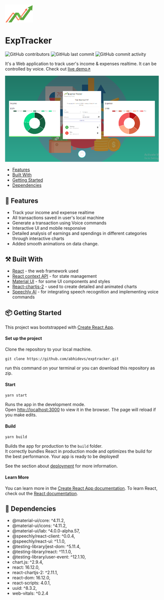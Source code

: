 <p><img src="https://github.com/abhidevs/exptracker/blob/main/src/assets/logo.png" alt="logo" width="18%" /></p>
<p>
    <h1>ExpTracker</h1>
</p>

![GitHub contributors](https://img.shields.io/github/contributors/abhidevs/exptracker?color=%23&logo=github)
![GitHub last commit](https://img.shields.io/github/last-commit/abhidevs/exptracker?color=blue)
![GitHub commit activity](https://img.shields.io/github/commit-activity/w/abhidevs/exptracker?color=%23&logo=github)

<p>It's a Web application to track user's income & expenses realtime. It can be controlled by voice. Check out <a href="https://vexptracker.netlify.app/">live demo↗</a></p>

![Color Calendar](https://github.com/abhidevs/exptracker/blob/main/screenshots/screenshot.PNG)

* [Features](#features)
* [Built With](#built-with)
* [Getting Started](#getting-started)
* [Dependencies](#dependencies)

<a id="features"></a>
## 🚀 Features
- Track your income and expense realtime
- All transactions saved in user's local machine
- Generate a transaction using Voice commands
- Interactive UI and mobile responsive
- Detailed analysis of earnings and spendings in different categories through interactive charts
- Added smooth animations on data change.

<a id="built-with"></a>
## ⚒ Built With
- [React](https://reactjs.org/) - the web framework used
- [React context API](https://reactjs.org/docs/context.html) - for state management
- [Material UI](https://material-ui.com/) - for some UI components and styles
- [React-chartjs-2](https://www.npmjs.com/package/react-chartjs-2) - used to create detailed and animated charts
- [Speechly AI](https://www.speechly.com/) - for integrating speech recognition and implementing voice commands

<a id="getting-started"></a>
## 📦 Getting Started
This project was bootstrapped with [Create React App](https://github.com/facebook/create-react-app).

#### Set up the project
Clone the repository to your local machine.
```
git clone https://github.com/abhidevs/exptracker.git
```
run this command on your terminal or you can download this repository as zip.

#### Start
```
yarn start
```
Runs the app in the development mode.\
Open [http://localhost:3000](http://localhost:3000) to view it in the browser. The page will reload if you make edits.

#### Build
```
yarn build
```
Builds the app for production to the `build` folder.\
It correctly bundles React in production mode and optimizes the build for the best performance. Your app is ready to be deployed!

See the section about [deployment](https://facebook.github.io/create-react-app/docs/deployment) for more information.

#### Learn More
You can learn more in the [Create React App documentation](https://facebook.github.io/create-react-app/docs/getting-started).
To learn React, check out the [React documentation](https://reactjs.org/).

<a id="dependencies"></a>
## 🔨 Dependencies
- @material-ui/core: ^4.11.2,
- @material-ui/icons: ^4.11.2,
- @material-ui/lab: ^4.0.0-alpha.57,
- @speechly/react-client: ^0.0.4,
- @speechly/react-ui: ^1.1.0,
- @testing-library/jest-dom: ^5.11.4,
- @testing-library/react: ^11.1.0,
- @testing-library/user-event: ^12.1.10,
- chart.js: ^2.9.4,
- react: 16.12.0,
- react-chartjs-2: ^2.11.1,
- react-dom: 16.12.0,
- react-scripts: 4.0.1,
- uuid: ^8.3.2,
- web-vitals: ^0.2.4
